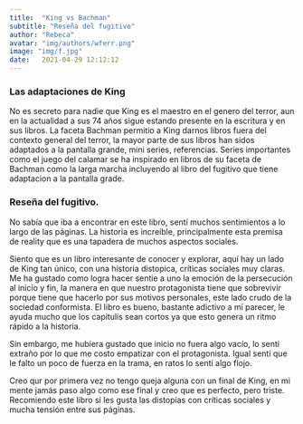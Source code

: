 ```yaml
---
title:  "King vs Bachman"
subtitle: "Reseña del fugitivo"
author: "Rebeca"
avatar: "img/authors/wferr.png"
image: "img/f.jpg"
date:   2021-04-29 12:12:12
---
```


### Las adaptaciones de King
No es secreto para nadie que King es el maestro en el genero del terror, aun en la actualidad a sus 74 años sigue estando presente en la escritura y en sus libros. La faceta Bachman permitio a King darnos libros fuera del contexto general del terror, la mayor parte de sus libros han sidos adaptados a la pantalla grande, mini series, referencias. Series importantes como el juego del calamar se ha inspirado en libros de su faceta de Bachman como la larga marcha incluyendo al libro del fugitivo que tiene adaptacion a la pantalla grade.

### Reseña del fugitivo.
No sabía que iba a encontrar en este libro, sentí muchos sentimientos a lo largo de las páginas. La historia es increíble, principalmente esta premisa de reality que es una tapadera de muchos aspectos sociales.

Siento que es un libro interesante de conocer y explorar, aquí hay un lado de King tan único, con una historia distopica, críticas sociales muy claras. 
Me ha gustado como logra hacer sentie a uno la emoción de la persecución al inicio y fin, la manera en que nuestro protagonista tiene que sobrevivir porque tiene que hacerlo por sus motivos personales, este lado crudo de la sociedad conformista. El libro es bueno, bastante adictivo a mi parecer, le ayuda mucho que los capitulis sean cortos ya que esto genera un ritmo rápido a la historia.

Sin embargo, me hubiera gustado que inicio no fuera algo vacío, lo sentí extraño por lo que me costo empatizar con el protagonista. Igual sentí que le falto un poco de fuerza en la trama, en ratos lo sentí algo flojo. 

Creo qur por primera vez no tengo queja alguna con un final de King, en mi mente jamás paso algo como ese final y creo que es perfecto, pero triste. Recomiendo este libro si les gusta las distopias con críticas sociales y mucha tensión entre sus páginas.
